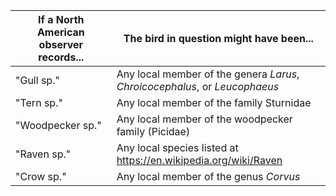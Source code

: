 If a North American observer records...     |    The bird in question might have been...
------------------------                    |    -------------------------------------
"Gull sp."                                  |    Any local member of the genera *Larus*, *Chroicocephalus*, or *Leucophaeus*
"Tern sp."                                  |    Any local member of the family Sturnidae
"Woodpecker sp."                            |    Any local member of the woodpecker family (Picidae)
"Raven sp."                                 |    Any local species listed at https://en.wikipedia.org/wiki/Raven
"Crow sp."                                  |    Any local member of the genus *Corvus*
